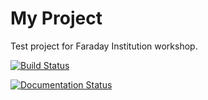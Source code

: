 # My Project

Test project for Faraday Institution workshop.

[![Build Status](https://travis-ci.org/rtimms/testing-workshop.svg?branch=master)](https://travis-ci.org/rtimms/testing-workshop)

[![Documentation Status](https://readthedocs.org/projects/testing-workshop-docs/badge/?version=latest)](https://testing-workshop-docs.readthedocs.io/en/latest/?badge=latest)

